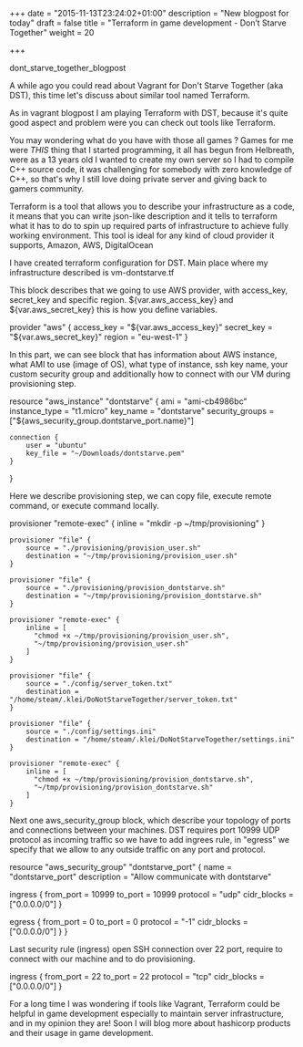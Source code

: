 +++
date = "2015-11-13T23:24:02+01:00"
description = "New blogpost for today"
draft = false
title = "Terraform in game development - Don’t Starve Together"
weight = 20

+++

dont_starve_together_blogpost

A while ago you could read about Vagrant for Don't Starve Together (aka DST), this time let's discuss about similar tool named Terraform.

As in vagrant blogpost I am playing Terraform with DST, because it's quite good aspect and problem were you can check out tools like Terraform.

You may wondering what do you have with those all games ? Games for me were *THIS* thing that I started programming, it all has begun from Helbreath, were as a 13 years old I wanted to create my own server so I had to compile C++ source code, it was challenging for somebody with zero knowledge of C++, so that's why I still love doing private server and giving back to gamers community.

Terraform is a tool that allows you to describe your infrastructure as a code, it means that you can write json-like description and it tells to terraform what it has to do to spin up required parts of infrastructure to achieve fully working environment. This tool is ideal for any kind of cloud provider it supports, Amazon, AWS, DigitalOcean

I have created terraform configuration for DST. Main place where my infrastructure described is vm-dontstarve.tf

This block describes that we going to use AWS provider, with access_key, secret_key and specific region. ${var.aws_access_key}  and ${var.aws_secret_key} this is how you define variables.

provider "aws" {
    access_key = "${var.aws_access_key}"
    secret_key = "${var.aws_secret_key}"
    region = "eu-west-1"
}

In this part, we can see block that has information about AWS instance,  what AMI to use (image of OS), what type of instance, ssh key name, your custom security group and additionally how to connect with our VM during provisioning step.

resource "aws_instance" "dontstarve" {
    ami = "ami-cb4986bc"
    instance_type = "t1.micro"
    key_name = "dontstarve"
    security_groups = ["${aws_security_group.dontstarve_port.name}"]

    connection {
        user = "ubuntu"
        key_file = "~/Downloads/dontstarve.pem"
    }
}

Here we describe provisioning step, we can copy file, execute remote command, or execute command locally.

provisioner "remote-exec" {
      inline = "mkdir -p ~/tmp/provisioning"
    }

    provisioner "file" {
        source = "./provisioning/provision_user.sh"
        destination = "~/tmp/provisioning/provision_user.sh"
    }

    provisioner "file" {
        source = "./provisioning/provision_dontstarve.sh"
        destination = "~/tmp/provisioning/provision_dontstarve.sh"
    }

    provisioner "remote-exec" {
        inline = [
          "chmod +x ~/tmp/provisioning/provision_user.sh",
          "~/tmp/provisioning/provision_user.sh"
        ]
    }

    provisioner "file" {
        source = "./config/server_token.txt"
        destination = "/home/steam/.klei/DoNotStarveTogether/server_token.txt"
    }

    provisioner "file" {
        source = "./config/settings.ini"
        destination = "/home/steam/.klei/DoNotStarveTogether/settings.ini"
    }

    provisioner "remote-exec" {
        inline = [
          "chmod +x ~/tmp/provisioning/provision_dontstarve.sh",
          "~/tmp/provisioning/provision_dontstarve.sh"
        ]
    }

Next one aws_security_group block, which describe your topology of ports and connections between your machines. DST requires port 10999 UDP protocol as incoming traffic so we have to add ingrees rule, in "egress" we specify that we allow to any outside traffic on any port and protocol.

resource "aws_security_group" "dontstarve_port" {
  name = "dontstarve_port"
  description = "Allow communicate with dontstarve"

  ingress {
      from_port = 10999
      to_port = 10999
      protocol = "udp"
      cidr_blocks = ["0.0.0.0/0"]
  }

  egress {
      from_port = 0
      to_port = 0
      protocol = "-1"
      cidr_blocks = ["0.0.0.0/0"]
  }
}

Last security rule (ingress) open SSH connection over 22 port, require to connect with our machine and to do provisioning.

ingress {
      from_port = 22
      to_port = 22
      protocol = "tcp"
      cidr_blocks = ["0.0.0.0/0"]
}

For a long time I was wondering if tools like Vagrant, Terraform could be helpful in game development especially to maintain server infrastructure, and in my opinion they are! Soon I will blog more about hashicorp products and their usage in game development.